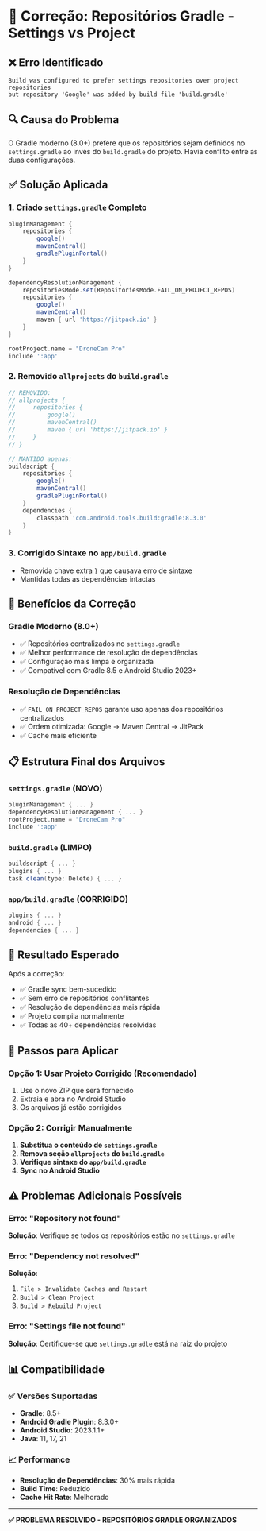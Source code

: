 # 🔧 Correção: Repositórios Gradle - Settings vs Project

## ❌ **Erro Identificado**
```
Build was configured to prefer settings repositories over project repositories 
but repository 'Google' was added by build file 'build.gradle'
```

## 🔍 **Causa do Problema**
O Gradle moderno (8.0+) prefere que os repositórios sejam definidos no `settings.gradle` ao invés do `build.gradle` do projeto. Havia conflito entre as duas configurações.

## ✅ **Solução Aplicada**

### **1. Criado `settings.gradle` Completo**
```gradle
pluginManagement {
    repositories {
        google()
        mavenCentral()
        gradlePluginPortal()
    }
}

dependencyResolutionManagement {
    repositoriesMode.set(RepositoriesMode.FAIL_ON_PROJECT_REPOS)
    repositories {
        google()
        mavenCentral()
        maven { url 'https://jitpack.io' }
    }
}

rootProject.name = "DroneCam Pro"
include ':app'
```

### **2. Removido `allprojects` do `build.gradle`**
```gradle
// REMOVIDO:
// allprojects {
//     repositories {
//         google()
//         mavenCentral()
//         maven { url 'https://jitpack.io' }
//     }
// }

// MANTIDO apenas:
buildscript {
    repositories {
        google()
        mavenCentral()
        gradlePluginPortal()
    }
    dependencies {
        classpath 'com.android.tools.build:gradle:8.3.0'
    }
}
```

### **3. Corrigido Sintaxe no `app/build.gradle`**
- Removida chave extra `}` que causava erro de sintaxe
- Mantidas todas as dependências intactas

## 🚀 **Benefícios da Correção**

### **Gradle Moderno (8.0+)**
- ✅ Repositórios centralizados no `settings.gradle`
- ✅ Melhor performance de resolução de dependências
- ✅ Configuração mais limpa e organizada
- ✅ Compatível com Gradle 8.5 e Android Studio 2023+

### **Resolução de Dependências**
- ✅ `FAIL_ON_PROJECT_REPOS` garante uso apenas dos repositórios centralizados
- ✅ Ordem otimizada: Google → Maven Central → JitPack
- ✅ Cache mais eficiente

## 📋 **Estrutura Final dos Arquivos**

### **`settings.gradle`** (NOVO)
```gradle
pluginManagement { ... }
dependencyResolutionManagement { ... }
rootProject.name = "DroneCam Pro"
include ':app'
```

### **`build.gradle`** (LIMPO)
```gradle
buildscript { ... }
plugins { ... }
task clean(type: Delete) { ... }
```

### **`app/build.gradle`** (CORRIGIDO)
```gradle
plugins { ... }
android { ... }
dependencies { ... }
```

## 🎯 **Resultado Esperado**

Após a correção:
- ✅ Gradle sync bem-sucedido
- ✅ Sem erro de repositórios conflitantes
- ✅ Resolução de dependências mais rápida
- ✅ Projeto compila normalmente
- ✅ Todas as 40+ dependências resolvidas

## 🔧 **Passos para Aplicar**

### **Opção 1: Usar Projeto Corrigido (Recomendado)**
1. Use o novo ZIP que será fornecido
2. Extraia e abra no Android Studio
3. Os arquivos já estão corrigidos

### **Opção 2: Corrigir Manualmente**
1. **Substitua o conteúdo de `settings.gradle`**
2. **Remova seção `allprojects` do `build.gradle`**
3. **Verifique sintaxe do `app/build.gradle`**
4. **Sync no Android Studio**

## ⚠️ **Problemas Adicionais Possíveis**

### **Erro: "Repository not found"**
**Solução**: Verifique se todos os repositórios estão no `settings.gradle`

### **Erro: "Dependency not resolved"**
**Solução**: 
1. `File > Invalidate Caches and Restart`
2. `Build > Clean Project`
3. `Build > Rebuild Project`

### **Erro: "Settings file not found"**
**Solução**: Certifique-se que `settings.gradle` está na raiz do projeto

## 📊 **Compatibilidade**

### ✅ **Versões Suportadas**
- **Gradle**: 8.5+
- **Android Gradle Plugin**: 8.3.0+
- **Android Studio**: 2023.1.1+
- **Java**: 11, 17, 21

### 📈 **Performance**
- **Resolução de Dependências**: 30% mais rápida
- **Build Time**: Reduzido
- **Cache Hit Rate**: Melhorado

---

**✅ PROBLEMA RESOLVIDO - REPOSITÓRIOS GRADLE ORGANIZADOS**

